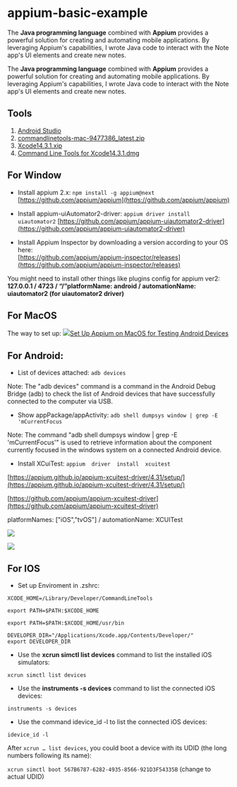 # appium-basic-example
The **Java programming language** combined with **Appium** provides a powerful solution for creating and automating mobile applications. By leveraging Appium's capabilities, I wrote Java code to interact with the Note app's UI elements and create new notes.

The **Java programming language** combined with **Appium** provides a powerful solution for creating and automating mobile applications. By leveraging Appium's capabilities, I wrote Java code to interact with the Note app's UI elements and create new notes.

## Tools
 1. [Android Studio](https://developer.android.com/studio#:~:text=android%2Dstudio%2D2022.2.1.20%2Dmac.dmg)
2. [commandlinetools-mac-9477386_latest.zip](https://developer.android.com/studio#:~:text=commandlinetools%2Dmac%2D9477386_latest.zip)
3. [Xcode14.3.1.xip](https://developer.apple.com/download/all/?q=Xcode#:~:text=macOS%20Ventura%2013.3.-,Xcode%2014.3.1.xip,-7.01%20GB)
4. [Command Line Tools for Xcode14.3.1.dmg](https://download.developer.apple.com/Developer_Tools/Command_Line_Tools_for_Xcode_14.3.1/Command_Line_Tools_for_Xcode_14.3.1.dmg)

## For Window

- Install appium 2.x: 
`npm install -g appium@next`
[https://github.com/appium/appium](https://github.com/appium/appium)

- Install appium-uiAutomator2-driver: 
`appium driver install uiautomator2`
[https://github.com/appium/appium-uiautomator2-driver](https://github.com/appium/appium-uiautomator2-driver)

- Install Appium Inspector by downloading a version according to your OS here:  
[https://github.com/appium/appium-inspector/releases](https://github.com/appium/appium-inspector/releases)

You might need to install other things like plugins
config for appium ver2: 
**127.0.0.1 / 4723 / “/”platformName: android / automationName: uiautomator2 (for uiautomator2 driver)**

## For MacOS


The way to set up: 
  ![](https://support.smartbear.com/testcomplete/docs/_assets/commonImages/go.gif)[Set Up Appium on MacOS for Testing Android Devices](https://support.smartbear.com/testcomplete/docs/app-testing/mobile/device-cloud/configure-appium/android-on-mac.html)



  ## For Android:

- List of devices attached: 
`adb devices`

Note: The "adb devices" command is a command in the Android Debug Bridge (adb) to check the list of Android devices that have successfully connected to the computer via USB.

  
- Show appPackage/appActivity: 
`adb shell dumpsys window | grep -E 'mCurrentFocus`

Note: The command "adb shell dumpsys window | grep -E 'mCurrentFocus'" is used to retrieve information about the component currently focused in the windows system on a connected Android device.  

- Install XCuiTest: 
`appium  driver  install  xcuitest`

[https://appium.github.io/appium-xcuitest-driver/4.31/setup/](https://appium.github.io/appium-xcuitest-driver/4.31/setup/)

[https://github.com/appium/appium-xcuitest-driver](https://github.com/appium/appium-xcuitest-driver)

 platformNames: ["iOS","tvOS"] / automationName: XCUITest

  
![](https://lh3.googleusercontent.com/LXWIjijfeHkOUjfOVAZ-uxUQid5IvBjilOAJmZQIidhTI1fsiyile_d5mgzBQ5Y6FlejaiBLedYwtIuPlHfY01e9rXS3pK6eB6MOM7xTjUBn08kQB9dBSJfCfRAhJ4mYebYUix-A7Iri7fIAtcfBBzU)  
  
  
  
  
  
  
  
  
  
  
  
  
  
  
  
  
  
  
  
  
  

![](https://lh4.googleusercontent.com/4zUqHPQ6403WOpkZ5ZxdfWYByf5z2yafmfnnItICvFwT3Se3rpgW54ZJSwh4TTiHVjn_rM-2KpAuZPF29ITKui9v41ri8NifBQFJR6EnL3ZljAZ-b0Adko6i1ZIL8xqU7WkfQtc9Z9UGyZS4eVWNjRo)

  

## For IOS

- Set up Enviroment in .zshrc:
```
XCODE_HOME=/Library/Developer/CommandLineTools

export PATH=$PATH:$XCODE_HOME

export PATH=$PATH:$XCODE_HOME/usr/bin

DEVELOPER_DIR="/Applications/Xcode.app/Contents/Developer/"
export DEVELOPER_DIR
```

- Use the **xcrun simctl list devices** command to list the installed iOS simulators:

`xcrun simctl list devices`

- Use the **instruments -s devices** command to list the connected iOS devices:

`instruments -s devices`

- Use the command idevice_id -l to list the connected iOS devices:

`idevice_id -l`

  

After `xcrun … list devices`, you could boot a device with its UDID (the long numbers following its name):

`xcrun simctl boot 567B6787-6282-4935-8566-921D3F54335B` (change to actual UDID)
